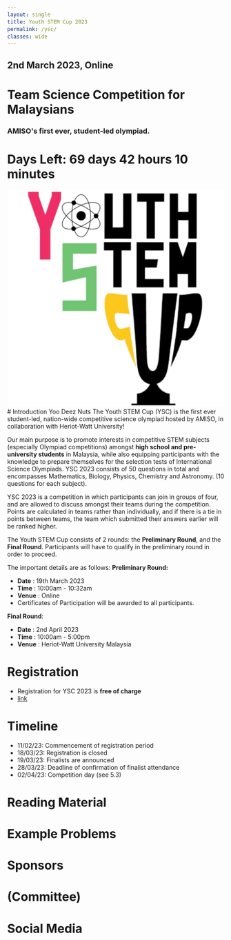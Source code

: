 ```yaml
---
layout: single
title: Youth STEM Cup 2023
permalink: /ysc/
classes: wide
---
```


<link href="/assets/css/ysc.css" type="text/css" rel="stylesheet" />
<script src="/assets/css/ysc.js"></script>

<div id="hero">
<div id="countdown">
<h2>2nd March 2023, Online</h2>
<h1>Team Science Competition for Malaysians</h1>
<h3>AMISO's first ever, student-led olympiad.</h3>
<h1>Days Left: 69 days 42 hours 10 minutes</h1>
</div>
<div id="logo"><img src="/assets/images/ysc/ysc-logo.png"/></div>
</div>
# Introduction
Yoo Deez Nuts The Youth STEM Cup (YSC) is the first ever student-led, nation-wide competitive science olympiad hosted by AMISO, in collaboration with Heriot-Watt University!

Our main purpose is to promote interests in competitive STEM subjects (especially Olympiad competitions) amongst **high school and pre-university students** in Malaysia, while also equipping participants with the knowledge to prepare themselves for the selection tests of International Science Olympiads. YSC 2023 consists of 50 questions in total and encompasses Mathematics, Biology, Physics, Chemistry and Astronomy. (10 questions for each subject).

YSC 2023 is a competition in which participants can join in groups of four, and are allowed to discuss amongst their teams during the competition. Points are calculated in teams rather than individually, and if there is a tie in points between teams, the team which submitted their answers earlier will be ranked higher.

The Youth STEM Cup consists of 2 rounds: the **Preliminary Round**, and the **Final Round**. Participants will have to qualify in the preliminary round in order to proceed.

The important details are as follows:
**Preliminary Round:**
- **Date**			: 19th March 2023 
- **Time**			: 10:00am - 10:32am
- **Venue**			: Online
- Certificates of Participation will be awarded to all participants.

**Final Round**:
- **Date**			: 2nd April 2023
- **Time**			: 10:00am - 5:00pm
- **Venue**			: Heriot-Watt University Malaysia



# Registration
- Registration for YSC 2023 is **free of charge**
- [link](/ysc/register)



# Timeline
- 11/02/23: Commencement of registration period
- 18/03/23: Registration is closed
- 19/03/23: Finalists are announced
- 28/03/23: Deadline of confirmation of finalist attendance
- 02/04/23: Competition day (see 5.3)

<!-- # Schedule 
![Preliminary Round Schedule]()
![Final Round Day-Of Schedule]() -->



# Reading Material

# Example Problems


# Sponsors
<!-- HWU Logo, AMISO Logo -->

# (Committee)
<!-- carousel of committee members' pictures -->


# Social Media


<!-- throw rules into a separate google docs

# Rules
**Preliminary round**
- 30 questions (6 for each subject, which are Astronomy, Physics, Chemistry, Mathematics, Biology)
- All mcq questions
- No invigilation will be conducted
- Participants are required to do the preliminary round at the same time of the same day, which is at 10:00 am on 19th March 2023.
- PDF file will be encrypted. The pw of pdf file and google form will be released at 10:00am sharp on WhatsApp, and form will be closed at 10:32am
- The exact duration of preliminary is 32 mins, with 30 mins of answering time and 2 mins of filling in details and submission time
- Participants are expected to discuss the questions within their groups in a zoom call or discord call privately at their own pace.
- Participants will all be added into a WhatsApp group, a link to the group will be given upon registration. Participants are expected to join it as soon as they received the confirmation email for registration.
- Preliminary will be conducted at 10:00am sharp on 19th March 2023
- The top 15 teams with highest marks for both categories would be selected for the final round.
- After preliminary round, results of final round will be announced in one day. An email of confirmation of attendance of final round and announcement of finalists will be sent to participants who qualified.


**Final round (15 teams from each category)**
- Participants are prohibited from using any tools of external communication other than discussing among teammates.
- Electronic devices (eg. mobile phones, tablets, earphones…etc) must be kept in their bags and switched off during the competition.
- Only non-programmable calculators such as fx-570ms and stationeries are allowed in the competition.
- In the event of disputes regarding all aspects of the competition, the decisions of the judging panel shall be final and binding.
- The finalists must stop answering if the competition time limit is up. Groups that have not submitted the answer sheet will be automatically submitted.
- No toilet breaks are allowed during the competition unless there is an emergency. An invigilator will be required to accompany them to the toilet.
- The YSC committee accepts no responsibility for any damage, losses, liabilities suffered by the participants as a result of participation in the competition.
- Any violation of the rules stated above will result in automatic disqualification of the perpetrator and his/her group.
- In the case that a member of a finalist team withdraws from his/her team, the team may join the final with its remaining members.
 -->

